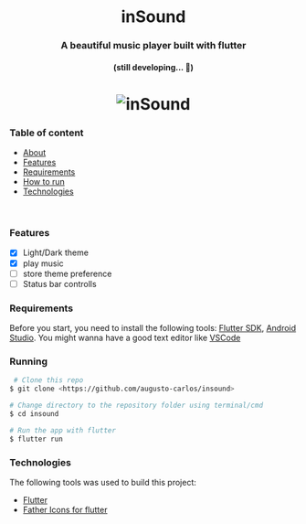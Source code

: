 <h1 align="center">inSound</h1>

<h3 align="center" id="about"> A beautiful music player built with flutter</h3>

<h4 align="center"> 
	(still developing...  🚧)
</h4>

<h1 align="center">
  <img alt="inSound" title="#inSound" src="./screenshots/poster.png" />
</h1>

### Table of content

<!--ts-->

- [About](#about)
- [Features](#features)
- [Requirements](#requirements)
- [How to run](#running)
- [Technologies](#technologies)
<!--te-->

<br>

### Features

- [x] Light/Dark theme
- [x] play music
- [ ] store theme preference
- [ ] Status bar controlls

### Requirements

Before you start, you need to install the following tools:
[Flutter SDK](https://github.com/flutter/flutter), [Android Studio](https://developer.android.com/studio/index.html#downloads). You might wanna have a good text editor like [VSCode](https://code.visualstudio.com/)

### Running

```bash
 # Clone this repo
$ git clone <https://github.com/augusto-carlos/insound>

# Change directory to the repository folder using terminal/cmd
$ cd insound

# Run the app with flutter
$ flutter run
```

### Technologies

The following tools was used to build this project:

- [Flutter](https://flutter.dev/)
- [Father Icons for flutter](https://pub.dev/packages?q=father_icon)
